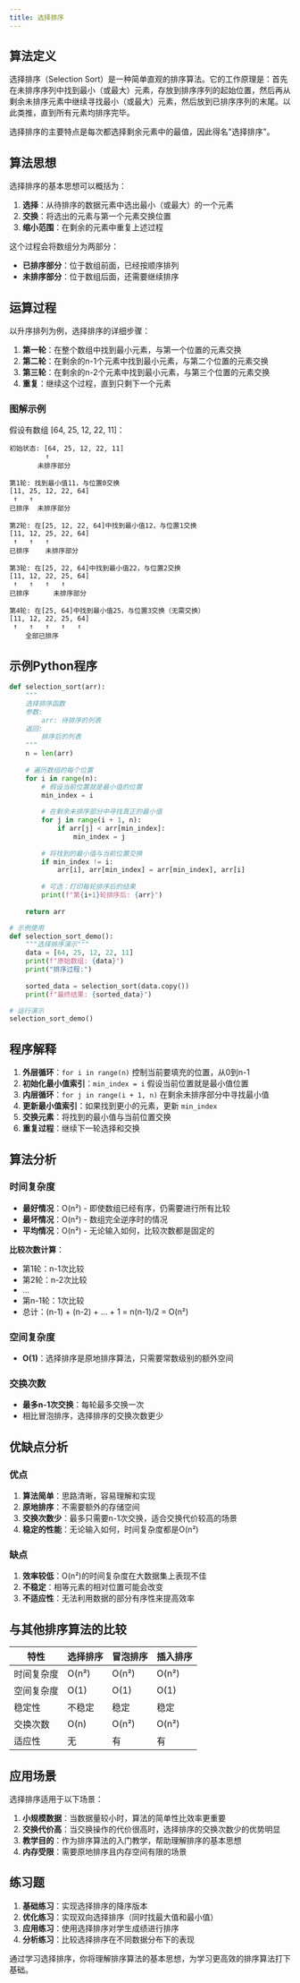 ```yaml
---
title: 选择排序
---
```

## 算法定义

选择排序（Selection Sort）是一种简单直观的排序算法。它的工作原理是：首先在未排序序列中找到最小（或最大）元素，存放到排序序列的起始位置，然后再从剩余未排序元素中继续寻找最小（或最大）元素，然后放到已排序序列的末尾。以此类推，直到所有元素均排序完毕。

选择排序的主要特点是每次都选择剩余元素中的最值，因此得名"选择排序"。

## 算法思想

选择排序的基本思想可以概括为：
1. **选择**：从待排序的数据元素中选出最小（或最大）的一个元素
2. **交换**：将选出的元素与第一个元素交换位置
3. **缩小范围**：在剩余的元素中重复上述过程

这个过程会将数组分为两部分：
- **已排序部分**：位于数组前面，已经按顺序排列
- **未排序部分**：位于数组后面，还需要继续排序

## 运算过程

以升序排列为例，选择排序的详细步骤：

1. **第一轮**：在整个数组中找到最小元素，与第一个位置的元素交换
2. **第二轮**：在剩余的n-1个元素中找到最小元素，与第二个位置的元素交换
3. **第三轮**：在剩余的n-2个元素中找到最小元素，与第三个位置的元素交换
4. **重复**：继续这个过程，直到只剩下一个元素

### 图解示例

假设有数组 [64, 25, 12, 22, 11]：

```
初始状态: [64, 25, 12, 22, 11]
         ↑
       未排序部分

第1轮: 找到最小值11，与位置0交换
[11, 25, 12, 22, 64]
 ↑   ↑
已排序  未排序部分

第2轮: 在[25, 12, 22, 64]中找到最小值12，与位置1交换
[11, 12, 25, 22, 64]
 ↑   ↑   ↑
已排序    未排序部分

第3轮: 在[25, 22, 64]中找到最小值22，与位置2交换
[11, 12, 22, 25, 64]
 ↑   ↑   ↑   ↑
已排序      未排序部分

第4轮: 在[25, 64]中找到最小值25，与位置3交换（无需交换）
[11, 12, 22, 25, 64]
 ↑   ↑   ↑   ↑   ↑
    全部已排序
```

## 示例Python程序

```python
def selection_sort(arr):
    """
    选择排序函数
    参数:
        arr: 待排序的列表
    返回:
        排序后的列表
    """
    n = len(arr)
    
    # 遍历数组的每个位置
    for i in range(n):
        # 假设当前位置就是最小值的位置
        min_index = i
        
        # 在剩余未排序部分中寻找真正的最小值
        for j in range(i + 1, n):
            if arr[j] < arr[min_index]:
                min_index = j
        
        # 将找到的最小值与当前位置交换
        if min_index != i:
            arr[i], arr[min_index] = arr[min_index], arr[i]
            
        # 可选：打印每轮排序后的结果
        print(f"第{i+1}轮排序后: {arr}")
    
    return arr

# 示例使用
def selection_sort_demo():
    """选择排序演示"""
    data = [64, 25, 12, 22, 11]
    print(f"原始数组: {data}")
    print("排序过程:")
    
    sorted_data = selection_sort(data.copy())
    print(f"最终结果: {sorted_data}")

# 运行演示
selection_sort_demo()
```

## 程序解释

1. **外层循环**：`for i in range(n)` 控制当前要填充的位置，从0到n-1
2. **初始化最小值索引**：`min_index = i` 假设当前位置就是最小值位置
3. **内层循环**：`for j in range(i + 1, n)` 在剩余未排序部分中寻找最小值
4. **更新最小值索引**：如果找到更小的元素，更新 `min_index`
5. **交换元素**：将找到的最小值与当前位置交换
6. **重复过程**：继续下一轮选择和交换

## 算法分析

### 时间复杂度
- **最好情况**：O(n²) - 即使数组已经有序，仍需要进行所有比较
- **最坏情况**：O(n²) - 数组完全逆序时的情况
- **平均情况**：O(n²) - 无论输入如何，比较次数都是固定的

**比较次数计算**：
- 第1轮：n-1次比较
- 第2轮：n-2次比较
- ...
- 第n-1轮：1次比较
- 总计：(n-1) + (n-2) + ... + 1 = n(n-1)/2 = O(n²)

### 空间复杂度
- **O(1)**：选择排序是原地排序算法，只需要常数级别的额外空间

### 交换次数
- **最多n-1次交换**：每轮最多交换一次
- 相比冒泡排序，选择排序的交换次数更少

## 优缺点分析

### 优点
1. **算法简单**：思路清晰，容易理解和实现
2. **原地排序**：不需要额外的存储空间
3. **交换次数少**：最多只需要n-1次交换，适合交换代价较高的场景
4. **稳定的性能**：无论输入如何，时间复杂度都是O(n²)

### 缺点
1. **效率较低**：O(n²)的时间复杂度在大数据集上表现不佳
2. **不稳定**：相等元素的相对位置可能会改变
3. **不适应性**：无法利用数据的部分有序性来提高效率

## 与其他排序算法的比较

| 特性 | 选择排序 | 冒泡排序 | 插入排序 |
|------|---------|---------|---------|
| 时间复杂度 | O(n²) | O(n²) | O(n²) |
| 空间复杂度 | O(1) | O(1) | O(1) |
| 稳定性 | 不稳定 | 稳定 | 稳定 |
| 交换次数 | O(n) | O(n²) | O(n²) |
| 适应性 | 无 | 有 | 有 |

## 应用场景

选择排序适用于以下场景：
1. **小规模数据**：当数据量较小时，算法的简单性比效率更重要
2. **交换代价高**：当交换操作的代价很高时，选择排序的交换次数少的优势明显
3. **教学目的**：作为排序算法的入门教学，帮助理解排序的基本思想
4. **内存受限**：需要原地排序且内存空间有限的场景

## 练习题

1. **基础练习**：实现选择排序的降序版本
2. **优化练习**：实现双向选择排序（同时找最大值和最小值）
3. **应用练习**：使用选择排序对学生成绩进行排序
4. **分析练习**：比较选择排序在不同数据分布下的表现

通过学习选择排序，你将理解排序算法的基本思想，为学习更高效的排序算法打下基础。
